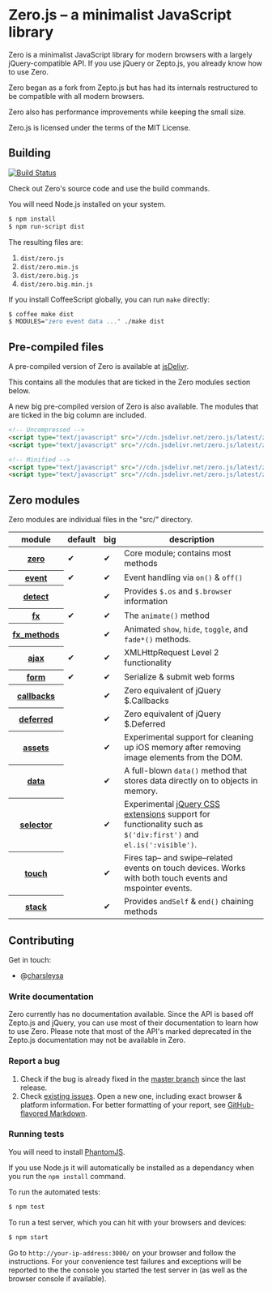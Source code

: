 # Zero.js – a minimalist JavaScript library

Zero is a minimalist JavaScript library for modern browsers with a largely jQuery-compatible API.
If you use jQuery or Zepto.js, you already know how to use Zero.

Zero began as a fork from Zepto.js but has had its internals restructured to be compatible with all modern browsers.

Zero also has performance improvements while keeping the small size.

Zero.js is licensed under the terms of the MIT License.

## Building

[![Build Status](https://api.travis-ci.org/charsleysa/zero.png?branch=master)](http://travis-ci.org/charsleysa/zero)

Check out Zero's source code and use the build commands.

You will need Node.js installed on your system.

~~~ sh
$ npm install
$ npm run-script dist
~~~

The resulting files are:

1. `dist/zero.js`
2. `dist/zero.min.js`
3. `dist/zero.big.js`
4. `dist/zero.big.min.js`

If you install CoffeeScript globally, you can run `make` directly:

~~~ sh
$ coffee make dist
$ MODULES="zero event data ..." ./make dist
~~~

## Pre-compiled files

A pre-compiled version of Zero is available at [jsDelivr][jsdelivrzero].

This contains all the modules that are ticked in the Zero modules section below.

A new big pre-compiled version of Zero is also available. The modules that are ticked in the big column are included.

```html
<!-- Uncompressed -->
<script type="text/javascript" src="//cdn.jsdelivr.net/zero.js/latest/zero.js"></script>
<script type="text/javascript" src="//cdn.jsdelivr.net/zero.js/latest/zero.big.js"></script>

<!-- Minified -->
<script type="text/javascript" src="//cdn.jsdelivr.net/zero.js/latest/zero.min.js"></script>
<script type="text/javascript" src="//cdn.jsdelivr.net/zero.js/latest/zero.big.min.js"></script>
```

## Zero modules

Zero modules are individual files in the "src/" directory.

<table>
<thead><tr>
  <th>module</th> <th>default</th> <th>big</th> <th>description</th>
</tr></thead>
<tbody>
  <tr>
    <th><a href="src/zero.js#files">zero</a></th>
    <td>✔</td>
    <td>✔</td>
    <td>Core module; contains most methods</td>
  </tr>
  <tr>
    <th><a href="src/event.js#files">event</a></th>
    <td>✔</td>
    <td>✔</td>
    <td>Event handling via <code>on()</code> &amp; <code>off()</code></td>
  </tr>
  <tr>
    <th><a href="src/detect.js#files">detect</a></th>
    <td></td>
    <td>✔</td>
    <td>Provides <code>$.os</code> and <code>$.browser</code> information</td>
  </tr>
  <tr>
    <th><a href="src/fx.js#files">fx</a></th>
    <td>✔</td>
    <td>✔</td>
    <td>The <code>animate()</code> method</td>
  </tr>
  <tr>
    <th><a href="src/fx_methods.js#files">fx_methods</a></th>
    <td></td>
    <td>✔</td>
    <td>
      Animated <code>show</code>, <code>hide</code>, <code>toggle</code>,
      and <code>fade*()</code> methods.
    </td>
  </tr>
  <tr>
    <th><a href="src/ajax.js#files">ajax</a></th>
    <td>✔</td>
    <td>✔</td>
    <td>XMLHttpRequest Level 2 functionality</td>
  </tr>
  <tr>
    <th><a href="src/form.js#files">form</a></th>
    <td>✔</td>
    <td>✔</td>
    <td>Serialize &amp; submit web forms</td>
  </tr>
  <tr>
    <th><a href="src/callbacks.js#files">callbacks</a></th>
    <td></td>
    <td>✔</td>
    <td>Zero equivalent of jQuery $.Callbacks</td>
  </tr>
  <tr>
    <th><a href="src/deferred.js#files">deferred</a></th>
    <td></td>
    <td>✔</td>
    <td>Zero equivalent of jQuery $.Deferred</td>
  </tr>
  <tr>
    <th><a href="src/assets.js#files">assets</a></th>
    <td></td>
    <td>✔</td>
    <td>
      Experimental support for cleaning up iOS memory after removing
      image elements from the DOM.
    </td>
  </tr>
  <tr>
    <th><a href="src/data.js#files">data</a></th>
    <td></td>
    <td>✔</td>
    <td>
      A full-blown <code>data()</code> method that stores data directly on to objects in memory.
    </td>
  </tr>
  <tr>
    <th><a href="src/selector.js#files">selector</a></th>
    <td></td>
    <td>✔</td>
    <td>
      Experimental <a href="http://api.jquery.com/category/selectors/jquery-selector-extensions/">jQuery
      CSS extensions</a> support for functionality such as <code>$('div:first')</code> and
      <code>el.is(':visible')</code>.
    </td>
  </tr>
  <tr>
    <th><a href="src/touch.js#files">touch</a></th>
    <td></td>
    <td>✔</td>
    <td>Fires tap– and swipe–related events on touch devices. Works with both touch events and mspointer events.</td>
  </tr>
  <tr>
    <th><a href="src/stack.js#files">stack</a></th>
    <td></td>
    <td>✔</td>
    <td>Provides <code>andSelf</code> &amp; <code>end()</code> chaining methods</td>
  </tr>
</tbody>
</table>

## Contributing

Get in touch:

* @[charsleysa](http://twitter.com/charsleysa)

### Write documentation

Zero currently has no documentation available.
Since the API is based off Zepto.js and jQuery, you can use most of their documentation to learn how to use Zero.
Please note that most of the API's marked deprecated in the Zepto.js documentation may not be available in Zero.

### Report a bug

1. Check if the bug is already fixed in the [master branch][master] since the
   last release.
2. Check [existing issues][issues]. Open a new one, including exact browser &
   platform information. For better formatting of your report, see
   [GitHub-flavored Markdown][mkd].

### Running tests

You will need to install [PhantomJS][phantomjs].

If you use Node.js it will automatically be installed as a dependancy when you run the `npm install` command.

To run the automated tests:

~~~ sh
$ npm test
~~~


To run a test server, which you can hit with your browsers and devices:

~~~ sh
$ npm start
~~~

Go to `http://your-ip-address:3000/` on your browser and follow the
instructions. For your convenience test failures and exceptions will be
reported to the the console you started the test server in (as well as
the browser console if available).

  [master]: https://github.com/charsleysa/zero/commits/master
  [issues]: https://github.com/charsleysa/zero/issues
  [mkd]: http://github.github.com/github-flavored-markdown/
  [evidence.js]: https://github.com/tobie/Evidence
  [phantomjs]: http://code.google.com/p/phantomjs/wiki/Installation
  [jsdelivrzero]: http://www.jsdelivr.com/#!zero.js
